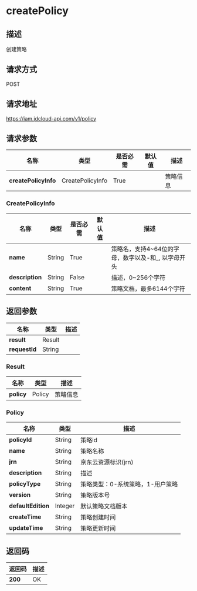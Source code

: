 # createPolicy


## 描述
创建策略

## 请求方式
POST

## 请求地址
https://iam.jdcloud-api.com/v1/policy


## 请求参数
|名称|类型|是否必需|默认值|描述|
|---|---|---|---|---|
|**createPolicyInfo**|CreatePolicyInfo|True| |策略信息|

### CreatePolicyInfo
|名称|类型|是否必需|默认值|描述|
|---|---|---|---|---|
|**name**|String|True| |策略名，支持4~64位的字母，数字以及-和_, 以字母开头|
|**description**|String|False| |描述，0~256个字符|
|**content**|String|True| |策略文档，最多6144个字符|

## 返回参数
|名称|类型|描述|
|---|---|---|
|**result**|Result| |
|**requestId**|String| |

### Result
|名称|类型|描述|
|---|---|---|
|**policy**|Policy|策略信息|
### Policy
|名称|类型|描述|
|---|---|---|
|**policyId**|String|策略id|
|**name**|String|策略名称|
|**jrn**|String|京东云资源标识(jrn)|
|**description**|String|描述|
|**policyType**|String|策略类型：0-系统策略，1-用户策略|
|**version**|String|策略版本号|
|**defaultEdition**|Integer|默认策略文档版本|
|**createTime**|String|策略创建时间|
|**updateTime**|String|策略更新时间|

## 返回码
|返回码|描述|
|---|---|
|**200**|OK|
